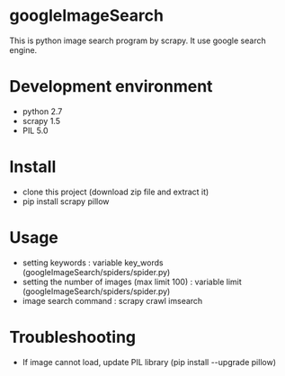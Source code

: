 # googleImageSearch

This is python image search program by scrapy.  It use google search engine.

# Development environment
+ python 2.7
+ scrapy 1.5
+ PIL 5.0

# Install
+ clone this project (download zip file and extract it)
+ pip install scrapy pillow

# Usage
+ setting keywords : variable key_words (googleImageSearch/spiders/spider.py)
+ setting the number of images (max limit 100) : variable limit (googleImageSearch/spiders/spider.py)
+ image search command : scrapy crawl imsearch

# Troubleshooting
+ If image cannot load, update PIL library (pip install --upgrade pillow)

